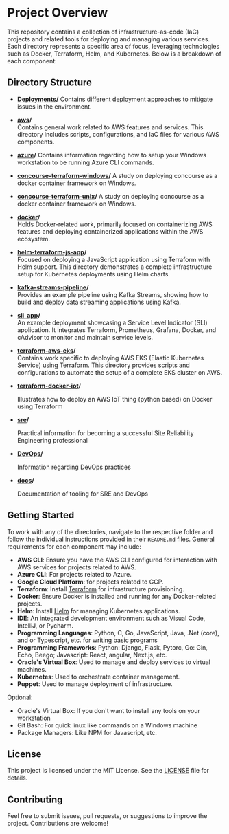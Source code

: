 # Project Overview

This repository contains a collection of infrastructure-as-code (IaC) projects and related tools for deploying and managing various services. Each directory represents a specific area of focus, leveraging technologies such as Docker, Terraform, Helm, and Kubernetes. Below is a breakdown of each component:

## Directory Structure
- **[Deployments](./Deployments)/**
  Contains different deployment approaches to mitigate issues in the environment.

- **[aws](./aws)/**  
  Contains general work related to AWS features and services. This directory includes scripts, configurations, and IaC files for various AWS components.

- **[azure](./azure)/**
  Contains information regarding how to setup your Windows workstation to be running Azure CLI commands.

- **[concourse-terraform-windows](./concourse-terraform-windows)/**
  A study on deploying concourse as a docker container framework on Windows.  

- **[concourse-terraform-unix](./concourse-terraform-unix)/**
  A study on deploying concourse as a docker container framework on Windows.  

- **[docker](./docker)/**  
  Holds Docker-related work, primarily focused on containerizing AWS features and deploying containerized applications within the AWS ecosystem.

- **[helm-terraform-js-app](./helm-terraform-js-app)/**  
  Focused on deploying a JavaScript application using Terraform with Helm support. This directory demonstrates a complete infrastructure setup for Kubernetes deployments using Helm charts.

- **[kafka-streams-pipeline](./kafka-streams-pipeline)/**  
  Provides an example pipeline using Kafka Streams, showing how to build and deploy data streaming applications using Kafka.

- **[sli_app](./sli_app)/**  
  An example deployment showcasing a Service Level Indicator (SLI) application. It integrates Terraform, Prometheus, Grafana, Docker, and cAdvisor to monitor and maintain service levels.

- **[terraform-aws-eks](./terraform-aws-eks)/**  
  Contains work specific to deploying AWS EKS (Elastic Kubernetes Service) using Terraform. This directory provides scripts and configurations to automate the setup of a complete EKS cluster on AWS.

- **[terraform-docker-iot](./terraform-docker-iot)/**

  Illustrates how to deploy an AWS IoT thing (python based) on Docker using Terraform

- **[sre](./docs/SRE.md)/**

  Practical information for becoming a successful Site Reliability Engineering professional

- **[DevOps](./docs/DevOps.md)/**
  
  Information regarding DevOps practices

- **[docs](./docs)/**
  
  Documentation of tooling for SRE and DevOps

## Getting Started

To work with any of the directories, navigate to the respective folder and follow the individual instructions provided in their `README.md` files. General requirements for each component may include:

- **AWS CLI**: Ensure you have the AWS CLI configured for interaction with AWS services for projects related to AWS.
- **Azure CLI**:  For projects related to Azure.
- **Google Cloud Platform**: for projects related to GCP.
- **Terraform**: Install [Terraform](https://www.terraform.io/downloads.html) for infrastructure provisioning.
- **Docker**: Ensure Docker is installed and running for any Docker-related projects.
- **Helm**: Install [Helm](https://helm.sh/docs/intro/install/) for managing Kubernetes applications.
- **IDE**: An integrated development environment such as Visual Code, IntelliJ, or Pycharm.
- **Programming Languages**:  Python, C, Go, JavaScript, Java, .Net (core), and or Typescript, etc. for writing basic programs
- **Programming Frameworks**: Python: Django, Flask, Pytorc, Go: Gin, Echo, Beego; Javascript:  React, angular, Next.js, etc.
- **Oracle's Virtual Box**: Used to manage and deploy services to virtual machines.
- **Kubernetes**: Used to orchestrate container management.
- **Puppet**: Used to manage deployment of infrastructure.

Optional:

- Oracle's Virtual Box:  If you don't want to install any tools on your workstation
- Git Bash:  For quick linux like commands on a Windows machine
- Package Managers:  Like NPM for Javascript, etc.

## License

This project is licensed under the MIT License. See the [LICENSE](./LICENSE) file for details.

## Contributing

Feel free to submit issues, pull requests, or suggestions to improve the project. Contributions are welcome!  


